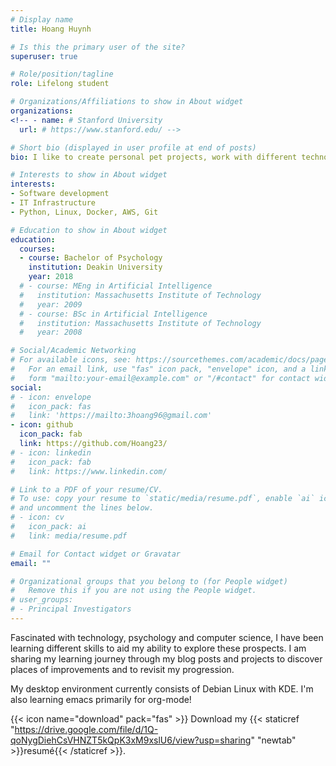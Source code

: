 ```yaml
---
# Display name
title: Hoang Huynh

# Is this the primary user of the site?
superuser: true

# Role/position/tagline
role: Lifelong student

# Organizations/Affiliations to show in About widget
organizations:
<!-- - name: # Stanford University
  url: # https://www.stanford.edu/ -->

# Short bio (displayed in user profile at end of posts)
bio: I like to create personal pet projects, work with different technology and learn about computer science concepts

# Interests to show in About widget
interests:
- Software development
- IT Infrastructure
- Python, Linux, Docker, AWS, Git

# Education to show in About widget
education:
  courses:
  - course: Bachelor of Psychology
    institution: Deakin University
    year: 2018
  # - course: MEng in Artificial Intelligence
  #   institution: Massachusetts Institute of Technology
  #   year: 2009
  # - course: BSc in Artificial Intelligence
  #   institution: Massachusetts Institute of Technology
  #   year: 2008

# Social/Academic Networking
# For available icons, see: https://sourcethemes.com/academic/docs/page-builder/#icons
#   For an email link, use "fas" icon pack, "envelope" icon, and a link in the
#   form "mailto:your-email@example.com" or "/#contact" for contact widget.
social:
# - icon: envelope
#   icon_pack: fas
#   link: 'https://mailto:3hoang96@gmail.com'
- icon: github
  icon_pack: fab
  link: https://github.com/Hoang23/
# - icon: linkedin
#   icon_pack: fab
#   link: https://www.linkedin.com/

# Link to a PDF of your resume/CV.
# To use: copy your resume to `static/media/resume.pdf`, enable `ai` icons in `params.toml`, 
# and uncomment the lines below.
# - icon: cv
#   icon_pack: ai
#   link: media/resume.pdf

# Email for Contact widget or Gravatar
email: ""

# Organizational groups that you belong to (for People widget)
#   Remove this if you are not using the People widget.
# user_groups:
# - Principal Investigators
---
```


Fascinated with technology, psychology and computer science, I have been learning different skills to aid my ability to explore these prospects. I am sharing my learning journey through my blog posts and projects to discover places of improvements and to revisit my progression.

My desktop environment currently consists of Debian Linux with KDE. I'm also learning emacs primarily for org-mode! 

<!-- resume -->
{{< icon name="download" pack="fas" >}} Download my {{< staticref "https://drive.google.com/file/d/1Q-qoNygDiehCsVHNZT5kQpK3xM9xslU6/view?usp=sharing" "newtab" >}}resumé{{< /staticref >}}.
